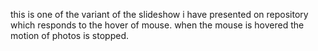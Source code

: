 this is one of the variant of the slideshow i have presented on repository which responds to the hover of mouse. when the mouse is hovered the motion of photos is stopped.